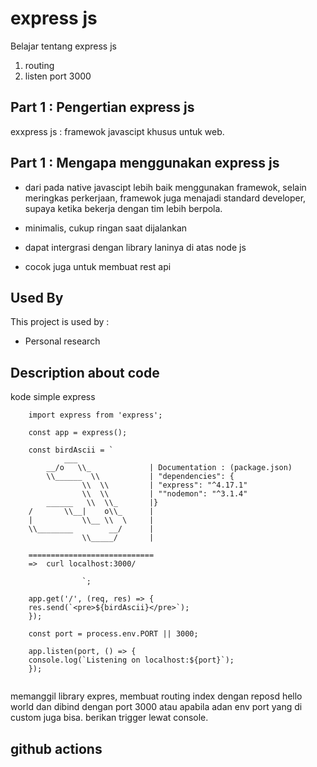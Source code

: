 # express js

Belajar tentang express js

1. routing
2. listen port 3000

## Part 1 : Pengertian express js

exxpress js : framewok javascipt khusus untuk web.

## Part 1 : Mengapa menggunakan express js

- dari pada native javascipt lebih baik menggunakan framewok, selain meringkas perkerjaan, framewok juga menajadi standard developer, supaya ketika bekerja dengan tim lebih berpola.

- minimalis, cukup ringan saat dijalankan

- dapat intergrasi dengan library laninya di atas node js

- cocok juga untuk membuat rest api

## Used By

This project is used by :

- Personal research

## Description about code

kode simple express

```javascipt
    import express from 'express';

    const app = express();

    const birdAscii = `
            ___
        __/o   \\_             | Documentation : (package.json)
        \\______  \\           | "dependencies": {
                \\  \\         | "express": "^4.17.1"
                \\  \\         | ""nodemon": "^3.1.4"
        ______   \\  \\_       |}
    /       \\__|    o\\_      |
    |           \\__ \\  \     |
    \\________        __/      |
                \\_____/       |

    ============================
    =>  curl localhost:3000/

                `;

    app.get('/', (req, res) => {
    res.send(`<pre>${birdAscii}</pre>`);
    });

    const port = process.env.PORT || 3000;

    app.listen(port, () => {
    console.log(`Listening on localhost:${port}`);
    });


```

memanggil library expres, membuat routing index dengan reposd hello world dan dibind dengan port 3000 atau apabila adan env port yang di custom juga bisa. berikan trigger lewat console.

## github actions

